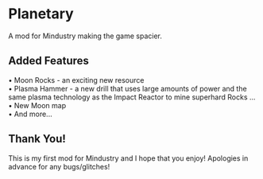 # Planetary
A mod for Mindustry making the game spacier.

## Added Features
•	Moon Rocks - an exciting new resource\
•	Plasma Hammer - a new drill that uses large amounts of power and the same plasma technology as the Impact Reactor to mine superhard Rocks ...\
•	New Moon map\
•	And more...

## Thank You!
This is my first mod for Mindustry and I hope that you enjoy! Apologies in advance for any bugs/glitches!
